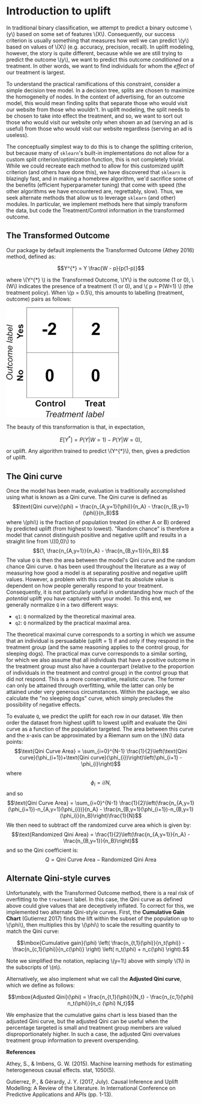 # Introduction to uplift

In traditional binary classification, we attempt to predict a binary outcome
\\(y\\) based on some set of features \\(X\\). Consequently, our success
criterion is usually something that measures how well we can predict \\(y\\)
based on values of \\(X\\) (e.g. accuracy, precision, recall). In uplift
modeling, however, the story is quite different, because while we are still
trying to predict the outcome \\(y\\), we want to predict this outcome
*conditioned* on a treatment. In other words, we want to find individuals for
whom the *effect* of our treatment is largest.

To understand the practical ramifications of this constraint, consider a simple
decision tree model. In a decision tree, splits are chosen to maximize the
homogeneity of nodes. In the context of advertising, for an outcome model, this
would mean finding splits that separate those who would visit our website from
those who wouldn't. In uplift modeling, the split needs to be chosen to take
into effect the treatment, and so, we want to sort out those who would visit
our website only when shown an ad (serving an ad is useful) from those who
would visit our website regardless (serving an ad is useless).

The conceptually simplest way to do this is to change the splitting criterion,
but because many of `sklearn`'s built-in implementations do not allow for a
custom split criterion/optimization function, this is not completely trivial.
While we could recreate each method to allow for this customized uplift
criterion (and others have done this), we have discovered that `sklearn` is
blazingly fast, and in making a homebrew algorithm, we'd sacrifice some of the
benefits (efficient hyperparameter tuning) that come with speed (the other
algorithms we have encountered are, regrettably, slow). Thus, we seek alternate
methods that allow us to leverage `sklearn` (and other) modules. In particular,
we implement methods here that simply transform the data, but code the
Treatment/Control information in the transformed outcome.

## The Transformed Outcome

Our package by default implements the Transformed Outcome (Athey 2016) method, defined as:

$$Y^{*} = Y \frac{W - p}{p(1-p)}$$

where \\(Y^{*} \\) is the Transformed Outcome, \\(Y\\) is the outcome (1 or 0),
\\(W\\) indicates the presence of a treatment (1 or 0), and \\( p = P(W=1) \\)
(the treatment policy). When \\(p = 0.5\\), this amounts to labelling (treatment, outcome) pairs as follows:

![](./img/transformed_outcome_small.png)

The beauty of this transformation is that, in expectation,

$$E[Y^{*}] = P(Y | W=1) - P(Y | W=0),$$

or uplift. Any algorithm trained to predict \\(Y^{*}\\), then, gives a
prediction of uplift.

## The Qini curve
Once the model has been made, evaluation is traditionally accomplished using
what is known as a Qini curve. The Qini curve is defined as
$$\text{Qini curve}(\phi) = \frac{n_{A,y=1}(\phi)}{n_A} - \frac{n_{B,y=1}(\phi)}{n_B}$$
where \\(phi\\) is the fraction of population treated (in either A or B) ordered
by predicted uplift (from highest to lowest). "Random chance" is therefore a
model that cannot distinguish positive and negative uplift and results in a
straight line from \\((0,0)\\) to $$(1, \frac{n_{A,y=1}}{n_A} -
\frac{n_{B,y=1}}{n_B}).$$ The value `Q` is then the area between the model's
Qini curve and the random chance Qini curve. `Q` has been used throughout the
literature as a way of measuring how good a model is at separating positive and
negative uplift values. However, a problem with this curve that its absolute
value is dependent on how people generally respond to your treatment.
Consequently, it is not particularly useful in understanding how much of the
*potential* uplift you have captured with your model. To this end, we generally
normalize `Q` in a two different ways:

* `q1`: `Q` normalized by the theoretical maximal area.
* `q2`: `Q` normalized by the practical maximal area.

The theoretical maximal curve corresponds to a sorting in which we assume that
an individual is persuadable (uplift = 1) if and only if they respond in the
treatment group (and the same reasoning applies to the control group, for
sleeping dogs). The practical max curve corresponds to a similar sorting, for
which we also assume that all individuals that have a positive outcome in the
treatment group must also have a counterpart (relative to the proportion of
individuals in the treatment and control group) in the control group that did
not respond. This is a more conservative, realistic curve. The former can only
be attained through overfitting, while the latter can only be attained under
very generous circumstances. Within the package, we also calculate the "no
sleeping dogs" curve, which simply precludes the possibility of negative
effects.

To evaluate `Q`, we predict the uplift for each row in our dataset.
We then order the dataset from highest uplift to lowest
uplift and evaluate the Qini curve as a function of the population targeted. The area
between this curve and the x-axis can be approximated by a Riemann sum on the
\\(N\\) data points:
$$\text{Qini Curve Area} = \sum_{i=0}^{N-1} \frac{1}{2}\left(\text{Qini curve}(\phi_{i+1})+\text{Qini curve}(\phi_{i})\right)\left(\phi_{i+1} - \phi_{i}\right)$$
where $$\phi_{i} = i/N,$$ and so
$$\text{Qini Curve Area} = \sum_{i=0}^{N-1} \frac{1}{2}\left(\frac{n_{A,y=1}(\phi_{i+1})-n_{A,y=1}(\phi_{i})}{n_A} - \frac{n_{B,y=1}(\phi_{i+1})-n_{B,y=1}(\phi_i)}{n_B}\right)\frac{1}{N}$$
We then need to subtract off the randomized curve area which is given by:
$$\text{Randomized Qini Area} = \frac{1}{2}\left(\frac{n_{A,y=1}}{n_A} - \frac{n_{B,y=1}}{n_B}\right)$$
and so the Qini coefficient is:
$$Q = \text{Qini Curve Area} - \text{Randomized Qini Area}$$

## Alternate Qini-style curves

Unfortunately, with the Transformed Outcome method, there is a real risk of overfitting to the `treatment` label. In this case, the Qini curve as defined above could give values that are deceptively inflated. To correct for this, we implemented two alternate Qini-style curves. First, the **Cumulative Gain Chart** (Gutierrez 2017) finds the lift within the subset of the population up to \\(\phi\\), then multiplies this by \\(\phi\\) to scale the resulting quantity to match the Qini curve:

$$\mbox{Cumulative gain}(\phi) \left( \frac{n_{t,1}(\phi)}{n_t(\phi)} - \frac{n_{c,1}(\phi)}{n_c(\phi)} \right) \left( n_t(\phi) + n_c(\phi) \right).$$

Note we simplified the notation, replacing \\(y=1\\) above with simply \\(1\\) in the subscripts of \\(n\\).

Alternatively, we also implement what we call the **Adjusted Qini curve**, which we define as follows:

$$\mbox{Adjusted Qini}(\phi) = \frac{n_{t,1}(\phi)}{N_t} - \frac{n_{c,1}(\phi) n_t(\phi)}{n_c (\phi) N_t}$$

We emphasize that the cumulative gains chart is less biased than the adjusted Qini curve, but the adjusted Qini can be useful when the percentage targeted is small and treatment group members are valued disproportionately higher. In such a case, the adjusted Qini overvalues treatment group information to prevent overspending.


**References**

Athey, S., & Imbens, G. W. (2015). Machine learning methods for estimating heterogeneous causal effects. stat, 1050(5).

Gutierrez, P., & Gérardy, J. Y. (2017, July). Causal Inference and Uplift Modelling: A Review of the Literature. In International Conference on Predictive Applications and APIs (pp. 1-13).

